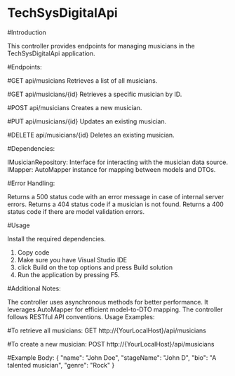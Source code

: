 # TechSysDigitalApi

#Introduction

This controller provides endpoints for managing musicians in the TechSysDigitalApi application.


#Endpoints:

#GET api/musicians
Retrieves a list of all musicians.

#GET api/musicians/{id}
Retrieves a specific musician by ID.

#POST api/musicians
Creates a new musician.

#PUT api/musicians/{id}
Updates an existing musician.

#DELETE api/musicians/{id}
Deletes an existing musician.


#Dependencies:

IMusicianRepository: Interface for interacting with the musician data source.
IMapper: AutoMapper instance for mapping between models and DTOs.


#Error Handling:

Returns a 500 status code with an error message in case of internal server errors.
Returns a 404 status code if a musician is not found.
Returns a 400 status code if there are model validation errors.

#Usage

Install the required dependencies.

1. Copy code
2. Make sure you have Visual Studio IDE
3. click Build on the top options and press Build solution
4. Run the application by pressing F5.

#Additional Notes:

The controller uses asynchronous methods for better performance.
It leverages AutoMapper for efficient model-to-DTO mapping.
The controller follows RESTful API conventions.
Usage Examples:

#To retrieve all musicians:
GET http://{YourLocalHost}/api/musicians

#To create a new musician:
POST http://{YourLocalHost}/api/musicians

#Example
Body: { "name": "John Doe", "stageName": "John D", "bio": "A talented musician", "genre": "Rock" }
